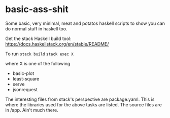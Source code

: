 # basic-ass-shit

Some basic, very minimal, meat and potatos haskell scripts to show you can do normal stuff in haskell too.

Get the stack Haskell build tool: https://docs.haskellstack.org/en/stable/README/

To run
`stack build`
`stack exec X`

where X is one of the following

- basic-plot
- least-square
- serve
- jsonrequest


The interesting files from stack's perspective are package.yaml. This is where the libraries used for the above tasks are listed.
The source files are in /app. Ain't much there.


